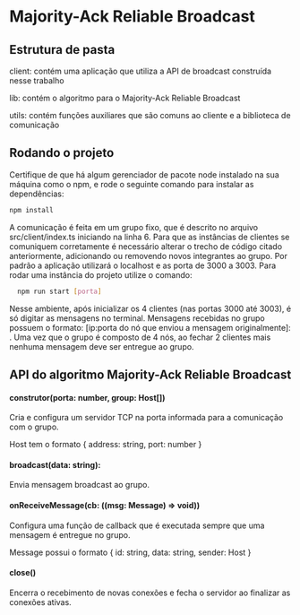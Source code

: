 # Majority-Ack Reliable Broadcast

## Estrutura de pasta

client: contém uma aplicação que utiliza a API de broadcast construída nesse trabalho

lib: contém o algoritmo para o Majority-Ack Reliable Broadcast

utils: contém funções auxiliares que são comuns ao cliente e a biblioteca de comunicação

## Rodando o projeto

Certifique de que há algum gerenciador de pacote node instalado na sua máquina como o npm, e rode o seguinte comando para instalar as dependências:

```sh
npm install
```

A comunicação é feita em um grupo fixo, que é descrito no arquivo src/client/index.ts iniciando na linha 6.
Para que as instâncias de clientes se comuniquem corretamente é necessário alterar o trecho de código citado anteriormente, adicionando ou removendo novos integrantes ao grupo. Por padrão a aplicação utilizará o localhost e as porta de 3000 a 3003. Para rodar uma instância do projeto utilize o comando:

```sh
  npm run start [porta]
```

Nesse ambiente, após inicializar os 4 clientes (nas portas 3000 até 3003), é só digitar as mensagens no terminal. Mensagens recebidas no grupo possuem o formato: [ip:porta do nó que enviou a mensagem originalmente]: <msg>. Uma vez que o grupo é composto de 4 nós, ao fechar 2 clientes mais nenhuma mensagem deve ser entregue ao grupo.

## API do algoritmo Majority-Ack Reliable Broadcast

#### construtor(porta: number, group: Host[])
Cria e configura um servidor TCP na porta informada para a comunicação com o grupo.

Host tem o formato { address: string, port: number }

#### broadcast(data: string):
Envia mensagem broadcast ao grupo.

#### onReceiveMessage(cb: ((msg: Message) => void))
Configura uma função de callback que é executada sempre que uma mensagem é entregue no grupo.

Message possui o formato { id: string, data: string, sender: Host }

#### close()
Encerra o recebimento de novas conexões e fecha o servidor ao finalizar as conexões ativas.